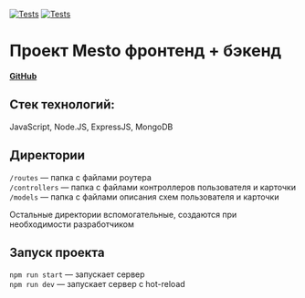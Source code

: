 [![Tests](https://github.com/denis3094/express-mesto-gha/actions/workflows/tests-13-sprint.yml/badge.svg)](https://github.com/denis3094/express-mesto-gha/actions/workflows/tests-13-sprint.yml) [![Tests](https://github.com/denis3094/express-mesto-gha/actions/workflows/tests-14-sprint.yml/badge.svg)](https://github.com/denis3094/express-mesto-gha/actions/workflows/tests-14-sprint.yml)
# Проект Mesto фронтенд + бэкенд

**[GitHub](https://github.com/denis3094/express-mesto-gha/)**

## Стек технологий:
JavaScript, Node.JS, ExpressJS, MongoDB


## Директории

`/routes` — папка с файлами роутера  
`/controllers` — папка с файлами контроллеров пользователя и карточки   
`/models` — папка с файлами описания схем пользователя и карточки  
  
Остальные директории вспомогательные, создаются при необходимости разработчиком

## Запуск проекта

`npm run start` — запускает сервер   
`npm run dev` — запускает сервер с hot-reload
